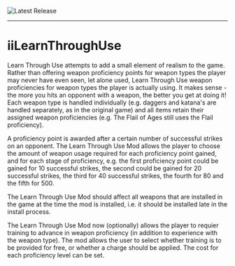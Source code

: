 ![Latest Release](https://img.shields.io/github/v/release/btigi/iiLearnThroughUse?color=blue)

---

# iiLearnThroughUse

Learn Through Use attempts to add a small element of realism to the game. Rather than offering weapon proficiency points for weapon types the player may never have even seen, let alone used, Learn Through Use weapon proficiencies for weapon types the player is actually using.
It makes sense - the more you hits an opponent with a weapon, the better you get at doing it! Each weapon type is handled individually (e.g. daggers and katana's are handled separately, as in the original game) and all items retain their assigned weapon proficiencies (e.g. The Flail of Ages still uses the Flail proficiency).

A proficiency point is awarded after a certain number of successful strikes on an opponent. The Learn Through Use Mod allows the player to choose the amount of weapon usage required for each proficiency point gained, and for each stage of proficiency, e.g. the first proficiency point could be gained for 10 successful strikes, the second could be gained for 20 successful strikes, the third for 40 successful strikes, the fourth for 80 and the fifth for 500.

The Learn Through Use Mod should affect all weapons that are installed in the game at the time the mod is installed, i.e. it should be installed late in the install process.

The Learn Through Use Mod now (optionally) allows the player to requier training to advance in weapon proficiency (in addition to experience with the weapon type). The mod allows the user to select whether training is to be provided for free, or whether a charge should be applied. The cost for each proficiency level can be set.
